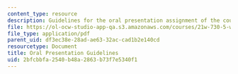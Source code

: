 ```yaml
---
content_type: resource
description: Guidelines for the oral presentation assignment of the course.
file: https://ol-ocw-studio-app-qa.s3.amazonaws.com/courses/21w-730-5-writing-on-contemporary-issues-culture-shock-writing-editing-and-publishing-in-cyberspace-fall-2008/2bfcbbfa2540b48a2863b73f7e5340f1_or_prstn_gdln.pdf
file_type: application/pdf
parent_uid: df3ec38e-28ad-ae63-32ac-cad1b2e140cd
resourcetype: Document
title: Oral Presentation Guidelines
uid: 2bfcbbfa-2540-b48a-2863-b73f7e5340f1
---
```

